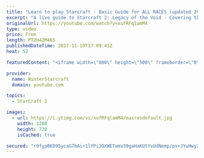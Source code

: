 ```yaml
---
title: "Learn to play Starcraft - Basic Guide for ALL RACES (updated 2017)"
excerpt: "A live guide to Starcraft 2: Legacy of the Void - Covering the basics and build orders for all of the races, and covering the important decisions to be made early in the game.  Not a step by step guide but a demonstration once you have the very basics of the units and races!"
originalUrl: https://youtube.com/watch?v=xufRFqlamM4
type: video
price: Free
length: PT2H42M46S
publishedDateTime: 2017-11-19T17:09:41Z
heat: 52

featuredContent: "<iframe width=\"800\" height=\"500\" frameborder=\"0\" src=\"https://www.youtube.com/embed/xufRFqlamM4\" allow=\"accelerometer; autoplay; encrypted-media; gyroscope; picture-in-picture\" allowfullscreen></iframe>"

provider:
  name: WinterStarcraft
  domain: youtube.com

topics:
  - StarCraft 2

images:
  - url: https://i.ytimg.com/vi/xufRFqlamM4/maxresdefault.jpg
    width: 1280
    height: 720
    isCached: true

secured: "r9fypBKD95ycaG7bAi+1lYPiJOXWETwmv39gaHaKUtYvUdNemp/pv+JYuHwyZLD4HZ2XIsZdZlfEDoAbFq1WHqLW/2V9MYvBEAd8v1v7tQDQBtxgPuVKAoUwCG0U+1nZALuzZDXLsmGxFTfNqI7GK00iHwzydmLe057VR+9/BTgzRljBWoPbdN8Pt1mFVT+pdbItKSGE1IfyTv1ESugL472hbeLfYI5Y6+reGGpq0G2oO8WVz75RoWdQYxkw7qv7C4wOrPanboejUx0lUwmXaRlxyZMVa7l+AfxKmJ8etbfHSS5eKIBiIx41DM+d6EmfC6pSzUlhwKenLlMC6R/DMt7RLI5umGPJAC/w+SEvguAZZ83RvM5Vr5vil2sg7lm9sfiQw/ybnljaFR8DvlD0iwHpv4bHmExfReGIgG5yhbhr2AnNgp/5uxClNNSB75+5;lZyezcYQzYCk7lKrRTAs1g=="
---
```


